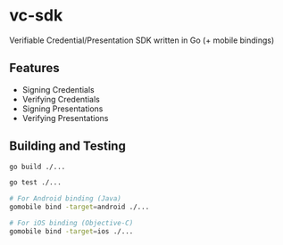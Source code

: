 # vc-sdk
Verifiable Credential/Presentation SDK written in Go (+ mobile bindings)


## Features

- Signing Credentials
- Verifying Credentials
- Signing Presentations
- Verifying Presentations


## Building and Testing

```bash
go build ./...

go test ./...

# For Android binding (Java)
gomobile bind -target=android ./...

# For iOS binding (Objective-C)
gomobile bind -target=ios ./...
```

